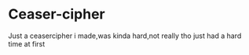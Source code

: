 # Ceaser-cipher
Just a ceasercipher i made,was kinda hard,not really tho just had a hard time at first
